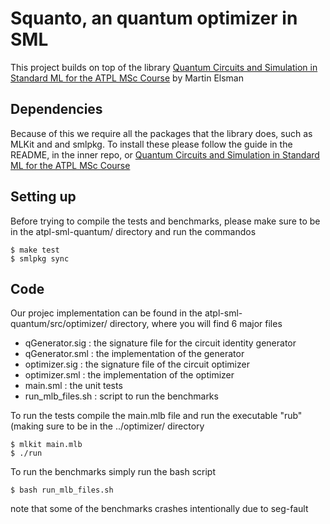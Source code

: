 # Squanto, an quantum optimizer in SML
This project builds on top of the library [Quantum Circuits and Simulation in Standard ML for the ATPL MSc Course](https://github.com/diku-dk/atpl-sml-quantum)
by Martin Elsman 

## Dependencies
Because of this we require all the packages that the library does, such as MLKit and and smlpkg.
To install these please follow the guide in the README, in the inner repo, or [Quantum Circuits and Simulation in Standard ML for the ATPL MSc Course](https://github.com/diku-dk/atpl-sml-quantum)

## Setting up
Before trying to compile the tests and benchmarks, please make sure to be in the atpl-sml-quantum/ directory 
and run the commandos 
```
$ make test
$ smlpkg sync
```

## Code
Our projec implementation can be found in the atpl-sml-quantum/src/optimizer/ directory, where you will find 6 major files 
* qGenerator.sig   : the signature file for the circuit identity generator
* qGenerator.sml   : the implementation of the generator
* optimizer.sig    : the signature file of the circuit optimizer
* optimizer.sml    : the implementation of the optimizer
* main.sml         : the unit tests
* run_mlb_files.sh : script to run the benchmarks

To run the tests compile the main.mlb file and run the executable "rub" (making sure to be in the ../optimizer/ directory
```
$ mlkit main.mlb
$ ./run
```
To run the benchmarks simply run the bash script
```
$ bash run_mlb_files.sh
```
note that some of the benchmarks crashes intentionally due to seg-fault
